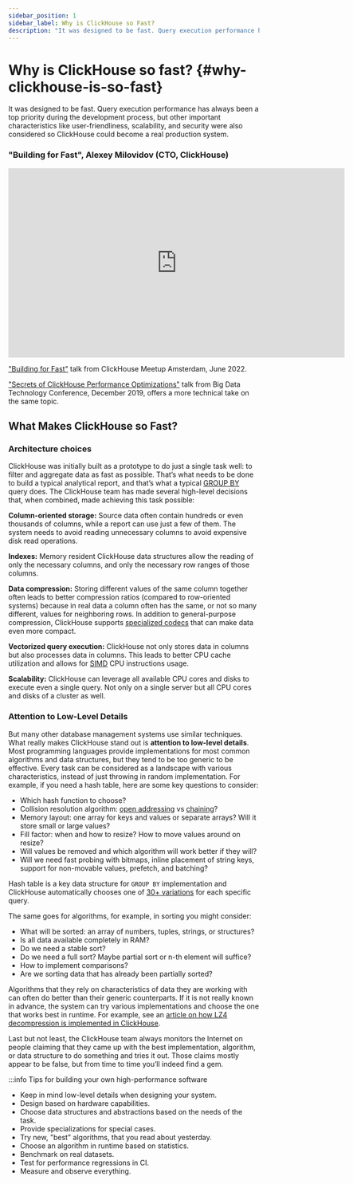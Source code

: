 ```yaml
---
sidebar_position: 1
sidebar_label: Why is ClickHouse so Fast?
description: "It was designed to be fast. Query execution performance has always been a top priority during the development process, but other important characteristics like user-friendliness, scalability, and security were also considered so ClickHouse could become a real production system."
---
```


# Why is ClickHouse so fast? {#why-clickhouse-is-so-fast}

<!-- slug: /en/faq/general/why-clickhouse-is-so-fast  -->

It was designed to be fast. Query execution performance has always been a top priority during the development process, but other important characteristics like user-friendliness, scalability, and security were also considered so ClickHouse could become a real production system.

### "Building for Fast", Alexey Milovidov (CTO, ClickHouse)

<iframe width="675" height="380" src="https://www.youtube.com/embed/CAS2otEoerM" frameborder="0" allow="accelerometer; autoplay; gyroscope; picture-in-picture" allowfullscreen></iframe>

["Building for Fast"](https://www.youtube.com/watch?v=CAS2otEoerM) talk from ClickHouse Meetup Amsterdam, June 2022.

["Secrets of ClickHouse Performance Optimizations"](https://www.youtube.com/watch?v=ZOZQCQEtrz8) talk from Big Data Technology Conference, December 2019, offers a more technical take on the same topic.

## What Makes ClickHouse so Fast?

### Architecture choices

ClickHouse was initially built as a prototype to do just a single task well: to filter and aggregate data as fast as possible. That’s what needs to be done to build a typical analytical report, and that’s what a typical [GROUP BY](../sql-reference/statements/select/group-by.md) query does. The ClickHouse team has made several high-level decisions that, when combined, made achieving this task possible:

**Column-oriented storage:**   Source data often contain hundreds or even thousands of columns, while a report can use just a few of them. The system needs to avoid reading unnecessary columns to avoid expensive disk read operations.

**Indexes:**  Memory resident ClickHouse data structures allow the reading of only the necessary columns, and only the necessary row ranges of those columns.

**Data compression:**   Storing different values of the same column together often leads to better compression ratios (compared to row-oriented systems) because in real data a column often has the same, or not so many different, values for neighboring rows. In addition to general-purpose compression, ClickHouse supports [specialized codecs](../sql-reference/statements/create/table.md/#specialized-codecs) that can make data even more compact.

**Vectorized query execution:**  ClickHouse not only stores data in columns but also processes data in columns. This leads to better CPU cache utilization and allows for [SIMD](https://en.wikipedia.org/wiki/SIMD) CPU instructions usage.

**Scalability:**   ClickHouse can leverage all available CPU cores and disks to execute even a single query. Not only on a single server but all CPU cores and disks of a cluster as well.

### Attention to Low-Level Details

But many other database management systems use similar techniques. What really makes ClickHouse stand out is **attention to low-level details**. Most programming languages provide implementations for most common algorithms and data structures, but they tend to be too generic to be effective. Every task can be considered as a landscape with various characteristics, instead of just throwing in random implementation. For example, if you need a hash table, here are some key questions to consider:

-   Which hash function to choose?
-   Collision resolution algorithm: [open addressing](https://en.wikipedia.org/wiki/Open_addressing) vs [chaining](https://en.wikipedia.org/wiki/Hash_table#Separate_chaining)?
-   Memory layout: one array for keys and values or separate arrays? Will it store small or large values?
-   Fill factor: when and how to resize? How to move values around on resize?
-   Will values be removed and which algorithm will work better if they will?
-   Will we need fast probing with bitmaps, inline placement of string keys, support for non-movable values, prefetch, and batching?

Hash table is a key data structure for `GROUP BY` implementation and ClickHouse automatically chooses one of [30+ variations](https://github.com/ClickHouse/ClickHouse/blob/master/src/Interpreters/Aggregator.h) for each specific query.

The same goes for algorithms, for example, in sorting you might consider:

-   What will be sorted: an array of numbers, tuples, strings, or structures?
-   Is all data available completely in RAM?
-   Do we need a stable sort?
-   Do we need a full sort? Maybe partial sort or n-th element will suffice?
-   How to implement comparisons?
-   Are we sorting data that has already been partially sorted?

Algorithms that they rely on characteristics of data they are working with can often do better than their generic counterparts. If it is not really known in advance, the system can try various implementations and choose the one that works best in runtime. For example, see an [article on how LZ4 decompression is implemented in ClickHouse](https://habr.com/en/company/yandex/blog/457612/).

Last but not least, the ClickHouse team always monitors the Internet on people claiming that they came up with the best implementation, algorithm, or data structure to do something and tries it out. Those claims mostly appear to be false, but from time to time you’ll indeed find a gem.

:::info Tips for building your own high-performance software
-   Keep in mind low-level details when designing your system.
-   Design based on hardware capabilities.
-   Choose data structures and abstractions based on the needs of the task.
-   Provide specializations for special cases.
-   Try new, "best" algorithms, that you read about yesterday.
-   Choose an algorithm in runtime based on statistics.
-   Benchmark on real datasets.
-   Test for performance regressions in CI.
-   Measure and observe everything.
